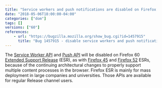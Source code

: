 ```yaml
---
title: "Service workers and push notifications are disabled on Firefox 60 ESR"
date: "2018-05-06T18:00:00-04:00"
categories: ["dom"]
tags: []
versions: ["60"]
references:
    - url: "https://bugzilla.mozilla.org/show_bug.cgi?id=1457915"
      title: "Bug 1457915 - disable service workers and push notification on 60 ESR"
---
```

The [Service Worker API](https://developer.mozilla.org/en-US/docs/Web/API/Service_Worker_API) and [Push API](https://developer.mozilla.org/en-US/docs/Web/API/Push_API) will be disabled on Firefox 60 [Extended Support Release](https://www.mozilla.org/firefox/organizations/) (ESR), as with [Firefox 45](https://www.fxsitecompat.com/en-CA/docs/2016/service-workers-have-been-disabled-in-firefox-45-esr/) and [Firefox 52](https://www.fxsitecompat.com/en-CA/docs/2017/service-workers-and-push-notifications-are-disabled-on-firefox-52-esr/) ESRs, because of the continuing architectural changes to properly support multiple content processes in the browser. Firefox ESR is mainly for mass deployment in large companies and universities. Those APIs are available for regular Release channel users.
